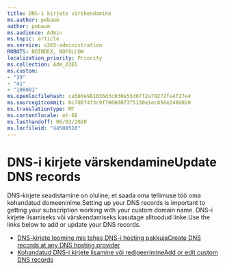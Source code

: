 ```yaml
---
title: DNS-i kirjete värskendamine
ms.author: pebaum
author: pebaum
ms.audience: Admin
ms.topic: article
ms.service: o365-administration
ROBOTS: NOINDEX, NOFOLLOW
localization_priority: Priority
ms.collection: Adm_O365
ms.custom:
- "39"
- "41"
- "100001"
ms.openlocfilehash: ca580e981036d3c830e55d67f2a79272fe4f27e4
ms.sourcegitcommit: bc7d6f4f3c9f7060d073f5130e1ec856e248d020
ms.translationtype: MT
ms.contentlocale: et-EE
ms.lasthandoff: 06/02/2020
ms.locfileid: "44508516"
---
```

# <a name="update-dns-records"></a><span data-ttu-id="7b1b2-102">DNS-i kirjete värskendamine</span><span class="sxs-lookup"><span data-stu-id="7b1b2-102">Update DNS records</span></span>

<span data-ttu-id="7b1b2-103">DNS-kirjete seadistamine on oluline, et saada oma tellimuse töö oma kohandatud domeeninime.</span><span class="sxs-lookup"><span data-stu-id="7b1b2-103">Setting up your DNS records is important to getting your subscription working with your custom domain name.</span></span> <span data-ttu-id="7b1b2-104">DNS-i kirjete lisamiseks või värskendamiseks kasutage alltoodud linke.</span><span class="sxs-lookup"><span data-stu-id="7b1b2-104">Use the links below to add or update your DNS records.</span></span>
  
- [<span data-ttu-id="7b1b2-105">DNS-kirjete loomine mis tahes DNS-i hosting pakkuja</span><span class="sxs-lookup"><span data-stu-id="7b1b2-105">Create DNS records at any DNS hosting provider</span></span>](https://docs.microsoft.com/microsoft-365/admin/get-help-with-domains/create-dns-records-at-any-dns-hosting-provider)  
- [<span data-ttu-id="7b1b2-106">Kohandatud DNS-i kirjete lisamine või redigeerimine</span><span class="sxs-lookup"><span data-stu-id="7b1b2-106">Add or edit custom DNS records</span></span>](https://docs.microsoft.com/microsoft-365/admin/dns/add-or-edit-custom-dns-records)